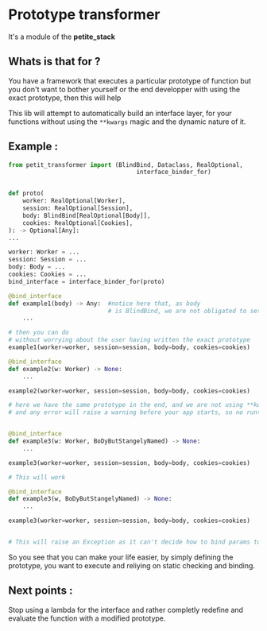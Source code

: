 # Prototype transformer

It's a module of the **petite_stack**

## Whats is that for ?


You have a framework that executes a particular prototype of function but you don't want to bother yourself or the end developper with using the exact prototype, then this will help

This lib will attempt to automatically build an interface layer, for your functions without using the `**kwargs` magic and the dynamic nature of it.

## Example :

```python
from petit_transformer import (BlindBind, Dataclass, RealOptional,
                                    interface_binder_for)


def proto(
    worker: RealOptional[Worker],
    session: RealOptional[Session],
    body: BlindBind[RealOptional[Body]], 
    cookies: RealOptional[Cookies],
): -> Optional[Any]:
...

worker: Worker = ...
session: Session = ...
body: Body = ...
cookies: Cookies = ...
bind_interface = interface_binder_for(proto)

@bind_interface
def example1(body) -> Any:  #notice here that, as body
                            # is BlindBind, we are not obligated to set it's type
    ...

# then you can do 
# without worrying about the user having written the exact prototype
example1(worker=worker, session=session, body=body, cookies=cookies)

@bind_interface
def example2(w: Worker) -> None:
    ...

example2(worker=worker, session=session, body=body, cookies=cookies)

# here we have the same prototype in the end, and we are not using **kwargs, so everything is static
# and any error will raise a warning before your app starts, so no runtime error and less testing required


@bind_interface
def example3(w: Worker, BoDyButStangelyNamed) -> None:
    ...

example3(worker=worker, session=session, body=body, cookies=cookies)

# This will work

@bind_interface
def example3(w, BoDyButStangelyNamed) -> None:
    ...

example3(worker=worker, session=session, body=body, cookies=cookies)


# This will raise an Exception as it can't decide how to bind params together

```


So you see that you can make your life easier, by simply defining the prototype, you want to execute and reliying on static checking and binding.


## Next points :

Stop using a lambda for the interface and rather completly redefine and evaluate the function with a modified prototype.